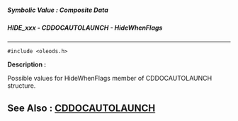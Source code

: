 ##### Symbolic Value : Composite Data
##### HIDE_xxx - CDDOCAUTOLAUNCH - HideWhenFlags
---
```
#include <oleods.h>
```
**Description :**

Possible values for HideWhenFlags member of CDDOCAUTOLAUNCH structure.

**See Also :**
[CDDOCAUTOLAUNCH](/domino-c-api-docs/reference/Data/CDDOCAUTOLAUNCH)
---
